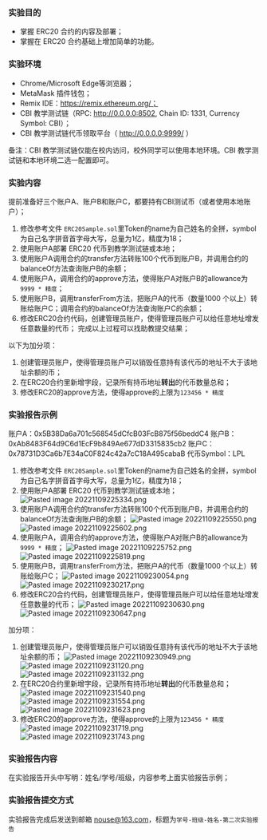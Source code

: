 ### 实验目的

* 掌握 ERC20 合约的内容及部署；
* 掌握在 ERC20 合约基础上增加简单的功能。

### 实验环境

* Chrome/Microsoft Edge等浏览器；
* MetaMask 插件钱包；
* Remix IDE：https://remix.ethereum.org/；
* CBI 教学测试链（RPC: http://0.0.0.0:8502, Chain ID: 1331, Currency Symbol: CBI）；
* CBI 教学测试链代币领取平台（ http://0.0.0.0:9999/ ）

备注：CBI 教学测试链仅能在校内访问，校外同学可以使用本地环境。CBI 教学测试链和本地环境二选一配置即可。

### 实验内容

提前准备好三个账户A、账户B和账户C，都要持有CBI测试币（或者使用本地账户）；

1. 修改参考文件 `ERC20Sample.sol`里Token的name为自己姓名的全拼，symbol为自己名字拼音首字母大写，总量为1亿，精度为18；
2. 使用账户A部署 ERC20 代币到教学测试链或本地；
3. 使用账户A调用合约的transfer方法转账100个代币到账户B，并调用合约的balanceOf方法查询账户B的余额；
4. 使用账户A，调用合约的approve方法，使得账户A对账户B的allowance为`9999 * 精度`；
5. 使用账户B，调用transferFrom方法，把账户A的代币（数量1000 个以上）转账给账户C；调用合约的balanceOf方法查询账户C的余额；
6. 修改ERC20合约代码，创建管理员账户，使得管理员账户可以给任意地址增发任意数量的代币；
完成以上过程可以找助教提交结果；

以下为加分项：
1. 创建管理员账户，使得管理员账户可以销毁任意持有该代币的地址不大于该地址余额的币；
2. 在ERC20合约里新增字段，记录所有持币地址**转出**的代币数量总和；
3. 修改ERC20的approve方法，使得approve的上限为`123456 * 精度`

### 实验报告示例

账户A：0x5B38Da6a701c568545dCfcB03FcB875f56beddC4
账户B：0xAb8483F64d9C6d1EcF9b849Ae677dD3315835cb2
账户C：0x78731D3Ca6b7E34aC0F824c42a7cC18A495cabaB
代币Symbol：LPL

1. 修改参考文件 `ERC20Sample.sol`里Token的name为自己姓名的全拼，symbol为自己名字拼音首字母大写，总量为1亿，精度为18；
2. 使用账户A部署 ERC20 代币到教学测试链或本地；
![Pasted image 20221109225334.png](../images/Pasted%20image%2020221109225334.png)
3. 使用账户A调用合约的transfer方法转账100个代币到账户B，并调用合约的balanceOf方法查询账户B的余额；
![Pasted image 20221109225550.png](../images/Pasted%20image%2020221109225550.png)
![Pasted image 20221109225602.png](../images/Pasted%20image%2020221109225602.png)
4. 使用账户A，调用合约的approve方法，使得账户A对账户B的allowance为`9999 * 精度`；
![Pasted image 20221109225752.png](../images/Pasted%20image%2020221109225752.png)
![Pasted image 20221109225819.png](../images/Pasted%20image%2020221109225819.png)
5. 使用账户B，调用transferFrom方法，把账户A的代币（数量1000 个以上）转账给账户C；
![Pasted image 20221109230054.png](../images/Pasted%20image%2020221109230054.png)
![Pasted image 20221109230217.png](../images/Pasted%20image%2020221109230217.png)
6. 修改ERC20合约代码，创建管理员账户，使得管理员账户可以给任意地址增发任意数量的代币；
![Pasted image 20221109230630.png](../images/Pasted%20image%2020221109230630.png)
![Pasted image 20221109230647.png](../images/Pasted%20image%2020221109230647.png)

加分项：
1. 创建管理员账户，使得管理员账户可以销毁任意持有该代币的地址不大于该地址余额的币；
![Pasted image 20221109230949.png](../images/Pasted%20image%2020221109230949.png)
![Pasted image 20221109231120.png](../images/Pasted%20image%2020221109231120.png)
![Pasted image 20221109231132.png](../images/Pasted%20image%2020221109231132.png)
2. 在ERC20合约里新增字段，记录所有持币地址**转出**的代币数量总和；
![Pasted image 20221109231540.png](../images/Pasted%20image%2020221109231540.png)
![Pasted image 20221109231554.png](../images/Pasted%20image%2020221109231554.png)
![Pasted image 20221109231623.png](../images/Pasted%20image%2020221109231623.png)
3. 修改ERC20的approve方法，使得approve的上限为`123456 * 精度`
![Pasted image 20221109231719.png](../images/Pasted%20image%2020221109231719.png)
![Pasted image 20221109231743.png](../images/Pasted%20image%2020221109231743.png)

### 实验报告内容

在实验报告开头中写明：姓名/学号/班级，内容参考上面实验报告示例；

### 实验报告提交方式

实验报告完成后发送到邮箱 nouse@163.com，标题为`学号-班级-姓名-第二次实验报告`